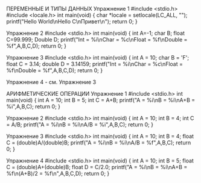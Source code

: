 ПЕРЕМЕННЫЕ И ТИПЫ ДАННЫХ
Упражнение 1 
#include <stdio.h>
#include <locale.h>
int main(void)
{
char *locale = setlocale(LC_ALL, "");
printf("Hello World\nHello C\nПривет\n");
return 0;
}

Упражнение 2 
#include <stdio.h>
int main(void)
{
int A=-1;
char B;
float C=99.999;
Double D;
printf("Int = %i\nChar = %c\nFloat = %f\nDouble = %f",A,B,C,D);
return 0;
}

Упражнение 3
#include <stdio.h>
int main(void)
{
int A = 10;
char B = 'F';
float C = 3.14;
double D = 3.14159;
printf("Int = %i\nChar = %c\nFloat = %f\nDouble = %f",A,B,C,D);
return 0;
}

Упражнение 4 - см. Упражнение 3

АРИФМЕТИЧЕСКИЕ ОПЕРАЦИИ
Упражнение 1
#include <stdio.h>
int main(void)
{
int A = 10;
int B = 5;
int C = A+B;
printf("A = %i\nB = %i\nA+B = %i",A,B,C);
return 0;
}

Упражнение 2
#include <stdio.h>
int main(void)
{
int A = 10;
int B = 4;
int C = A/B;
printf("A = %i\nB = %i\nA/B = %i",A,B,C);
return 0;
}

Упражнение 3
#include <stdio.h>
int main(void)
{
int A = 10;
int B = 4;
float C = (double)A/(double)B;
printf("A = %i\nB = %i\nA/B = %f",A,B,C);
return 0;
}

Упражнение 4
#include <stdio.h>
int main(void)
{
int A = 10;
int B = 5;
float C = (double)A+(double)B;
float D = C/2.0;
printf("A = %i\nB = %i\nA+B = %f\n(A+B)/2 = %f\n",A,B,C,D);
return 0;
}
